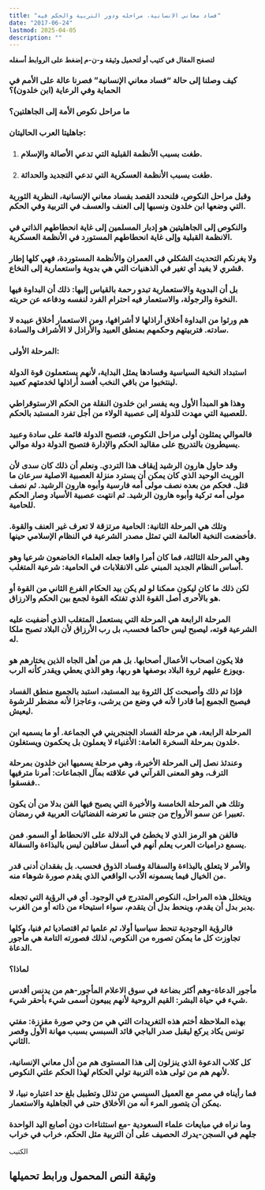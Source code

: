 ```yaml
---
title: "فساد معاني الانسانية، مراحله ودور التربية والحكم فيه"
date: "2017-06-24"
lastmod: 2025-04-05
description: ""
---
```

**لتصفح المقال في كتيب أو لتحميل وثيقة و-ن-م إضغط على الروابط أسفله**

### كيف وصلنا إلى حالة “فساد معاني الإنسانية” فصرنا عالة على الأمم في الحماية وفي الرعاية (ابن خلدون)؟

### ما مراحل نكوص الأمة إلى الجاهلتين؟

### جاهليتا العرب الحاليتان:

1. ### طغت بسبب الأنظمة القبلية التي تدعي الأصالة والإسلام.
2. ### طغت بسبب الأنظمة العسكرية التي تدعي التجديد والحداثة.

### وقبل مراحل النكوص، فلنحدد القصد بفساد معاني الإنسانية، النظرية الثورية التي وضعها ابن خلدون ونسبها إلى العنف والعسف في التربية وفي الحكم.

### والنكوص إلى الجاهليتين هو إدبار المسلمين إلى غاية انحطاطهم الذاتي في الانظمة القبلية وإلى غاية انحطاطهم المستورد في الأنظمة العسكرية.

### ولا يغرنكم التحديث الشكلي في العمران والأنظمة المستوردة، فهي كلها إطار قشري لا يفيد أي تغير في الذهنيات التي هي بدوية واستعمارية إلى النخاع.

### بل أن البدوية والاستعمارية تبدو رحمة بالقياس إليها: ذلك أن البداوة فيها النخوة والرجولة، والاستعمار فيه احترام الفرد لنفسه ودفاعه عن حريته.

### هم ورثوا من البداوة أخلاق أراذلها لا أشرافها، ومن الاستعمار أخلاق عبيده لا سادته. فتربيتهم وحكمهم بمنطق العبيد والأراذل لا الأشراف والسادة.

### المرحلة الأولى:

### استبداد النخبة السياسية وفسادها يمثل البداية، لأنهم يستعملون قوة الدولة لينتخبوا من باقي النخب أفسد أراذلها لخدمتهم كعبيد.

### وهذا هو المبدأ الأول وبه يفسر ابن خلدون النقلة من الحكم الارستوقراطي للعصبية التي مهدت للدولة إلى عصبية الولاء من أجل تفرد المستبد بالحكم.

### فالموالي يمثلون أولى مراحل النكوص، فتصبح الدولة قائمة على سادة وعبيد يسيطرون بالتدريج على مقاليد الحكم والإدارة فتصبح الدولة دولة موالي.

### وقد حاول هارون الرشيد إيقاف هذا التردي. ونعلم أن ذلك كان سدى لأن الوريث الوحيد الذي كان يمكن أن يسترد منزلة العصبية الاصلية سرعان ما قتل. فحكم من بعده نصف مولى أمه فارسية وأبوه هارون الرشيد. ثم نصف مولى أمه تركية وأبوه هارون الرشيد. ثم انتهت عصبية الأسياد وصار الحكم للحامية.

### وتلك هي المرحلة الثانية: الحامية مرتزقة لا تعرف غير العنف والقوة. فأخضعت النخبة العالمة التي تمثل مصدر الشرعية في النظام الإسلامي حينها.

### وهي المرحلة الثالثة، فما كان أمرا واقعا جعله العلماء الخاضعون شرعيا وهو أساس النظام الجديد المبني على الانقلابات في الحامية: شرعية المتغلب.

### لكن ذلك ما كان ليكون ممكنا لو لم يكن بيد الحكام الفرع الثاني من القوة أو هو بالأحرى أصل القوة الذي تفتكه القوة لجمع بين الحكم والارزاق.

### المرحلة الرابعة هي المرحلة التي يستعمل المتغلب الذي أضفيت عليه الشرعية قوته، ليصبح ليس حاكما فحسب، بل رب الأرزاق لأن البلاد تصبح ملكا له.

### فلا يكون اصحاب الأعمال أصحابها. بل هم من أهل الجاه الذين يختارهم هو ويوزع عليهم ثروة البلاد بوصفها هو ربها، وهو الذي يعطي ويقدر كأنه الرب.

### فإذا تم ذلك وأصبحت كل الثروة بيد المستبد، استبد بالجميع منطق الفساد فيصبح الجميع إما قادرا لأنه في وضع من يرشى، وعاجزا لأنه مضطر للرشوة ليعيش.

### المرحلة الرابعة، هي مرحلة الفساد الجنجريني في الجماعة. أو ما يسميه ابن خلدون بمرحلة السخرة العامة: الأغنياء لا يعملون بل يحكمون ويستغلون.

### وعندئذ نصل إلى المرحلة الأخيرة، وهي مرحلة يسميها ابن خلدون بمرحلة الترف، وهو المعنى القرآني في علاقته بمآل الجماعات: أمرنا مترفيها ففسقوا..

### وتلك هي المرحلة الخامسة والأخيرة التي يصبح فيها الفن بدلا من أن يكون تعبيرا عن سمو الأرواح من جنس ما تعرضه الفضائيات العربية في رمضان.

### فالفن هو الرمز الذي لا يخطئ في الدلالة على الانحطاط أو السمو. فمن يسمع دراميات العرب يعلم أنهم في أسفل سافلين ليس بالبذاءة والسفالة.

### والأمر لا يتعلق بالبذاءة والسفالة وفساد الذوق فحسب. بل بفقدان أدنى قدر من الخيال فيما يسمونه الأدب الواقعي الذي يقدم صورة شوهاء منه.

### ويتخلل هذه المراحل، النكوص المتدرج في الوجود. أي في الرؤية التي تجعله يدبر بدل أن يقدم، وينحط بدل أن يتقدم، سواء استيحاء من ذاته أو من الغرب.

### فالرؤية الوجودية تنحط سياسيا أولا، ثم علميا ثم اقتصاديا ثم فنيا، وكلها تجاوزت كل ما يمكن تصوره من النكوص، لذلك فصورته التامة هي مأجور الدعاة.

### لماذا؟

### مأجور الدعاة-وهم أكثر بضاعة في سوق الاعلام المأجور-هم من يدنس أقدس شيء في حياة البشر: القيم الروحية لأنهم يبيعون أسمى شيء بأحقر شيء.

### بهذه الملاحظة أختم هذه التغريدات التي هي من وحي صورة مقززة: مفتي تونس يكاد يركع ليقبل صدر الباجي قائد السبسي بسبب مهانة الأول وقصر الثاني.

### كل كلاب الدعوة الذي ينزلون إلى هذا المستوى هم من أذل معاني الإنسانية، لأنهم هم من تولى هذه التربية تولي الحكام لهذا الحكم علتي النكوص.

### فما رأيناه في مصر مع العميل السيسي من تذلل وتطبيل بلغ حد اعتباره نبيا، لا يمكن أن يتصور المرء أنه من الأخلاق حتى في الجاهلية والاستعمار.

### وما نراه في مبايعات علماء السعودية -مع استثناءات دون أصابع اليد الواحدة جلهم في السجن-يدرك الحصيف على أن التربية مثل الحكم، خراب في خراب

الكتيب

## وثيقة النص المحمول ورابط تحميلها

###
